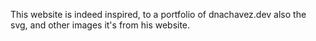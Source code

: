 This website is indeed inspired, to a portfolio of dnachavez.dev
also the svg, and other images it's from his website.